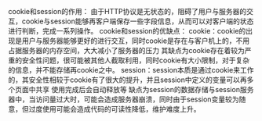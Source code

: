 cookie和session的作用：
      由于HTTP协议是无状态的，阻碍了用户与服务器的交互，cookie与session能够再客户端保存一些字段信息，从而可以对客户端的状态进行判断，完成一系列操作。
cookie和session的优缺点：
    cookie：cookie的出现是用户与服务器能够更好的进行交互，同时cookie是存在与客户机上的，不用占据服务器的内存空间，大大减小了服务器的压力
            其缺点为cookie存在着较为严重的安全性问题，很可能被其他人截取利用，同时cookie有大小限制，对于复杂的信息，并不能存储再cookie之中。
    session：session本质是通过cookie来工作的，其安全性相较于cookie有了很大的提升，并且session中定义的变量可以再多个页面中共享 使用完成后会自动释放等
            缺点为session的数据存储与session服务器中，当访问量过大时，可能会造成服务器崩溃，同时由于session变量较为随意，但过度使用可能会造成代码的可读性降低，维护难度上升。